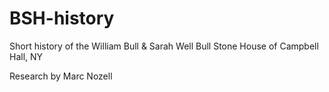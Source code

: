 # BSH-history
Short history of the William Bull &amp; Sarah Well Bull Stone House of Campbell Hall, NY

Research by Marc Nozell

